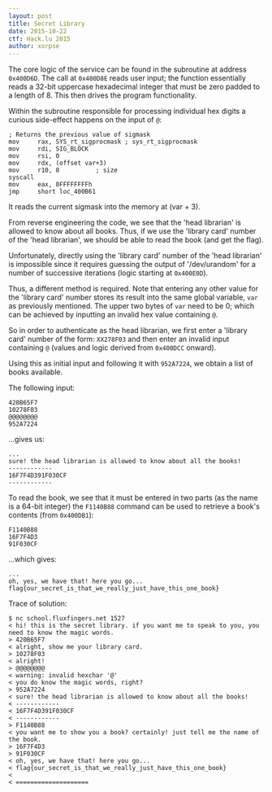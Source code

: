 ```yaml
---
layout: post
title: Secret Library
date: 2015-10-22
ctf: Hack.lu 2015
author: xorpse
---
```


The core logic of the service can be found in the subroutine at address
`0x400D6D`. The call at `0x400D8E` reads user input; the function essentially
reads a 32-bit uppercase hexadecimal integer that must be zero padded to
a length of 8. This then drives the program functionality.

Within the subroutine responsible for processing individual hex digits a
curious side-effect happens on the input of `@`:

    ; Returns the previous value of sigmask
    mov     rax, SYS_rt_sigprocmask ; sys_rt_sigprocmask
    mov     rdi, SIG_BLOCK
    mov     rsi, 0
    mov     rdx, (offset var+3)
    mov     r10, 8          ; size
    syscall
    mov     eax, 0FFFFFFFFh
    jmp     short loc_400B61

It reads the current sigmask into the memory at (var + 3).

From reverse engineering the code, we see that the 'head librarian' is allowed
to know about all books. Thus, if we use the 'library card' number of the
'head librarian', we should be able to read the book (and get the flag).

Unfortunately, directly using the 'library card' number of the 'head
librarian' is impossible since it requires guessing the output of
'/dev/urandom' for a number of successive iterations (logic starting at
`0x400E0D`).

Thus, a different method is required. Note that entering any other value for
the 'library card' number stores its result into the same global variable,
`var` as previously mentioned. The upper two bytes of `var` need to be 0;
which can be achieved by inputting an invalid hex value containing `@`.

So in order to authenticate as the head librarian, we first enter a 'library
card' number of the form: `XX278F03` and then enter an invalid input
containing `@` (values and logic derived from `0x400DCC` onward).

Using this as initial input and following it with `952A7224`, we obtain a list
of books available.

The following input:

    420B65F7
    10278F03
    @@@@@@@@
    952A7224

...gives us:

    ...
    sure! the head librarian is allowed to know about all the books!
    ------------
    16F7F4D391F030CF
    ------------

To read the book, we see that it must be entered in two parts (as the name is
a 64-bit integer) the `F1140B88` command can be used to retrieve a book's
contents (from `0x400DB1`):

    F1140B88
    16F7F4D3
    91F030CF

...which gives:

    ...
    oh, yes, we have that! here you go...
    flag{our_secret_is_that_we_really_just_have_this_one_book}


Trace of solution:

    $ nc school.fluxfingers.net 1527
    < hi! this is the secret library. if you want me to speak to you, you need to know the magic words.
    > 420B65F7
    < alright, show me your library card.
    > 10278F03
    < alright!
    > @@@@@@@@
    < warning: invalid hexchar '@'
    < you do know the magic words, right?
    > 952A7224
    < sure! the head librarian is allowed to know about all the books!
    < ------------
    < 16F7F4D391F030CF
    < ------------
    > F1140B88
    < you want me to show you a book? certainly! just tell me the name of the book.
    > 16F7F4D3
    > 91F030CF
    < oh, yes, we have that! here you go...
    < flag{our_secret_is_that_we_really_just_have_this_one_book}
    <
    < ====================
